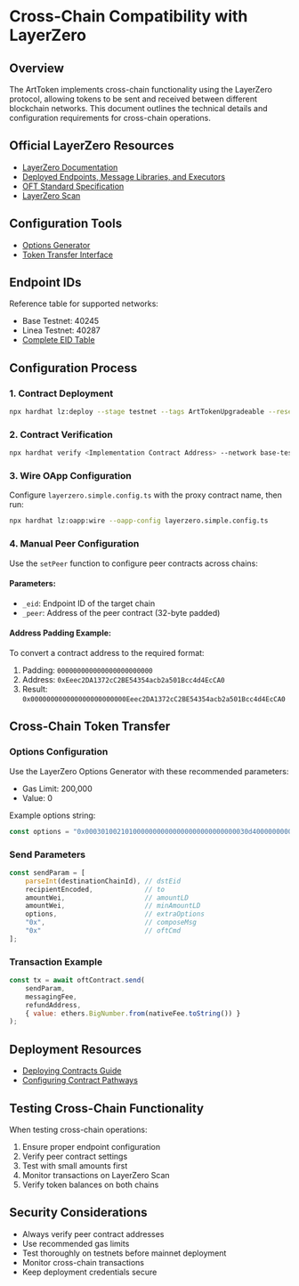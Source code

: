 # Cross-Chain Compatibility with LayerZero

## Overview
The ArtToken implements cross-chain functionality using the LayerZero protocol, allowing tokens to be sent and received between different blockchain networks. This document outlines the technical details and configuration requirements for cross-chain operations.

## Official LayerZero Resources
- [LayerZero Documentation](https://docs.layerzero.network/v2)
- [Deployed Endpoints, Message Libraries, and Executors](https://docs.layerzero.network/v2/developers/evm/technical-reference/deployed-contracts)
- [OFT Standard Specification](https://docs.layerzero.network/v2/developers/evm/oft/quickstart)
- [LayerZero Scan](https://layerzeroscan.com/)

## Configuration Tools
- [Options Generator](https://remix.ethereum.org/#url=https://docs.layerzero.network/LayerZero/contracts/OptionsGenerator.sol&lang=en&optimize=false&runs=200&evmVersion=null&version=soljson-v0.8.24+commit.e11b9ed9.js)
- [Token Transfer Interface](https://layer-zero-token-transfer.vercel.app/)

## Endpoint IDs
Reference table for supported networks:
- Base Testnet: 40245
- Linea Testnet: 40287
- [Complete EID Table](https://docs.layerzero.network/v2/deployments/deployed-contracts)

## Configuration Process

### 1. Contract Deployment
```bash
npx hardhat lz:deploy --stage testnet --tags ArtTokenUpgradeable --reset
```

### 2. Contract Verification
```bash
npx hardhat verify <Implementation Contract Address> --network base-testnet <EndpointV2 address>
```

### 3. Wire OApp Configuration
Configure `layerzero.simple.config.ts` with the proxy contract name, then run:
```bash
npx hardhat lz:oapp:wire --oapp-config layerzero.simple.config.ts
```

### 4. Manual Peer Configuration
Use the `setPeer` function to configure peer contracts across chains:

#### Parameters:
- `_eid`: Endpoint ID of the target chain
- `_peer`: Address of the peer contract (32-byte padded)

#### Address Padding Example:
To convert a contract address to the required format:
1. Padding: `000000000000000000000000`
2. Address: `0xEeec2DA1372cC2BE54354acb2a501Bcc4d4EcCA0`
3. Result: `0x000000000000000000000000Eeec2DA1372cC2BE54354acb2a501Bcc4d4EcCA0`

## Cross-Chain Token Transfer

### Options Configuration
Use the LayerZero Options Generator with these recommended parameters:
- Gas Limit: 200,000
- Value: 0

Example options string:
```javascript
const options = "0x00030100210100000000000000000000000000030d400000000000000000000000000000000a";
```

### Send Parameters
```javascript
const sendParam = [
    parseInt(destinationChainId), // dstEid
    recipientEncoded,             // to
    amountWei,                    // amountLD
    amountWei,                    // minAmountLD
    options,                      // extraOptions
    "0x",                         // composeMsg
    "0x"                          // oftCmd
];
```

### Transaction Example
```javascript
const tx = await oftContract.send(
    sendParam,
    messagingFee,
    refundAddress,
    { value: ethers.BigNumber.from(nativeFee.toString()) }
);
```

## Deployment Resources
- [Deploying Contracts Guide](https://docs.layerzero.network/v2/developers/evm/create-lz-oapp/deploying)
- [Configuring Contract Pathways](https://docs.layerzero.network/v2/developers/evm/create-lz-oapp/configuring-pathways)

## Testing Cross-Chain Functionality
When testing cross-chain operations:
1. Ensure proper endpoint configuration
2. Verify peer contract settings
3. Test with small amounts first
4. Monitor transactions on LayerZero Scan
5. Verify token balances on both chains

## Security Considerations
- Always verify peer contract addresses
- Use recommended gas limits
- Test thoroughly on testnets before mainnet deployment
- Monitor cross-chain transactions
- Keep deployment credentials secure
